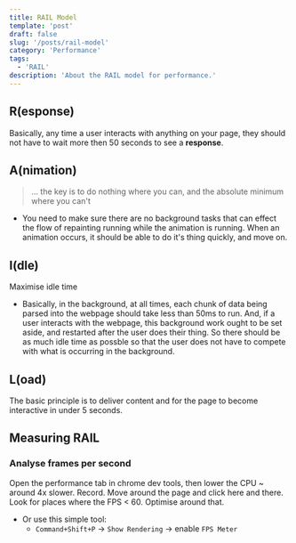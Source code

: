 ```yaml
---
title: RAIL Model
template: 'post'
draft: false
slug: '/posts/rail-model'
category: 'Performance'
tags:
  - 'RAIL'
description: 'About the RAIL model for performance.'
---
```


## R(esponse)

Basically, any time a user interacts with anything on your page, they should not have to wait more then 50 seconds to see a **response**.

## A(nimation)

> ... the key is to do nothing where you can, and the absolute minimum where you can't

- You need to make sure there are no background tasks that can effect the flow of repainting running while the animation is running. When an animation occurs, it should be able to do it's thing quickly, and move on.

## I(dle)

Maximise idle time

- Basically, in the background, at all times, each chunk of data being parsed into the webpage should take less than 50ms to run. And, if a user interacts with the webpage, this background work ought to be set aside, and restarted after the user does their thing. So there should be as much idle time as possble so that the user does not have to compete with what is occurring in the background.

## L(oad)

The basic principle is to deliver content and for the page to become interactive in under 5 seconds.

## Measuring RAIL

### Analyse frames per second

Open the performance tab in chrome dev tools, then lower the CPU ~ around 4x slower. Record. Move around the page and click here and there. Look for places where the FPS < 60. Optimise around that.

- Or use this simple tool:
  - `Command+Shift+P` -> `Show Rendering` -> enable `FPS Meter`
